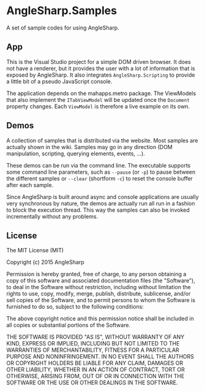 # AngleSharp.Samples

A set of sample codes for using AngleSharp.

## App

This is the Visual Studio project for a simple DOM driven browser. It does not have a renderer, but it provides the user with a lot of information that is exposed by AngleSharp. It also integrates `AngleSharp.Scripting` to provide a little bit of a pseudo JavaScript console.

The application depends on the mahapps.metro package. The ViewModels that also implement the `ITabViewModel` will be updated once the `Document` property changes. Each `ViewModel` is therefore a live example on its own.

## Demos

A collection of samples that is distributed via the website. Most samples are actually shown in the wiki. Samples may go in any direction (DOM manipulation, scripting, querying elements, events, ...).

These demos can be run via the command line. The executable supports some command line parameters, such as `--pause` (or `-p`) to pause between the different samples or `--clear` (shortform `-c`) to reset the console buffer after each sample.

Since AngleSharp is built around async and console applications are usually very synchronous by nature, the demos are actually run all run in a fashion to block the execution thread. This way the samples can also be invoked incrementally without any problems.

## License

The MIT License (MIT)

Copyright (c) 2015 AngleSharp

Permission is hereby granted, free of charge, to any person obtaining a copy of this software and associated documentation files (the "Software"), to deal in the Software without restriction, including without limitation the rights to use, copy, modify, merge, publish, distribute, sublicense, and/or sell copies of the Software, and to permit persons to whom the Software is furnished to do so, subject to the following conditions:

The above copyright notice and this permission notice shall be included in all copies or substantial portions of the Software.

THE SOFTWARE IS PROVIDED "AS IS", WITHOUT WARRANTY OF ANY KIND, EXPRESS OR IMPLIED, INCLUDING BUT NOT LIMITED TO THE WARRANTIES OF MERCHANTABILITY, FITNESS FOR A PARTICULAR PURPOSE AND NONINFRINGEMENT. IN NO EVENT SHALL THE AUTHORS OR COPYRIGHT HOLDERS BE LIABLE FOR ANY CLAIM, DAMAGES OR OTHER LIABILITY, WHETHER IN AN ACTION OF CONTRACT, TORT OR OTHERWISE, ARISING FROM, OUT OF OR IN CONNECTION WITH THE SOFTWARE OR THE USE OR OTHER DEALINGS IN THE SOFTWARE.